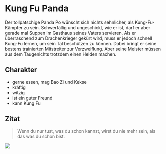 # Kung Fu Panda

Der tollpatschige Panda Po wünscht sich nichts sehnlicher, als Kung-Fu-Kämpfer zu sein. Schwerfällig und ungeschickt, wie er ist, darf er aber gerade mal Suppen im Gasthaus seines Vaters servieren. Als er überraschend zum Drachenkrieger gekürt wird, muss er jedoch schnell Kung-Fu lernen, um sein Tal beschützen zu können. Dabei bringt er seine bestens trainierten Mitstreiter zur Verzweiflung. Aber seine Meister müssen aus dem Taugenichts trotzdem einen Helden machen.

## Charakter
* gerne essen, mag Bao Zi und Kekse
* kräftig
* witzig
* ist ein guter Freund
* kann Kung Fu

## Zitat
> Wenn du nur tust, was du schon kannst, wirst du nie mehr sein, als das was du schon bist.


<img src = "https://en.wikipedia.org/wiki/Kung_Fu_Panda:_Showdown_of_Legendary_Legends#/media/File:KungfuPandaXboxOneboxart.png"/>

